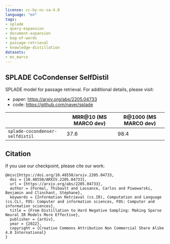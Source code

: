 ```yaml
---
license: cc-by-nc-sa-4.0
language: "en"
tags:
- splade
- query-expansion
- document-expansion
- bag-of-words
- passage-retrieval
- knowledge-distillation
datasets:
- ms_marco
---
```


## SPLADE CoCondenser SelfDistil

SPLADE model for passage retrieval. For additional details, please visit:
* paper: https://arxiv.org/abs/2205.04733
* code: https://github.com/naver/splade

| | MRR@10 (MS MARCO dev) | R@1000 (MS MARCO dev) |
| --- | --- | --- |
| `splade-cocondenser-selfdistil` | 37.6 | 98.4 |

## Citation

If you use our checkpoint, please cite our work:

```
@misc{https://doi.org/10.48550/arxiv.2205.04733,
  doi = {10.48550/ARXIV.2205.04733},
  url = {https://arxiv.org/abs/2205.04733},
  author = {Formal, Thibault and Lassance, Carlos and Piwowarski, Benjamin and Clinchant, Stéphane},
  keywords = {Information Retrieval (cs.IR), Computation and Language (cs.CL), FOS: Computer and information sciences, FOS: Computer and information sciences},
  title = {From Distillation to Hard Negative Sampling: Making Sparse Neural IR Models More Effective},
  publisher = {arXiv},
  year = {2022},
  copyright = {Creative Commons Attribution Non Commercial Share Alike 4.0 International}
}
```